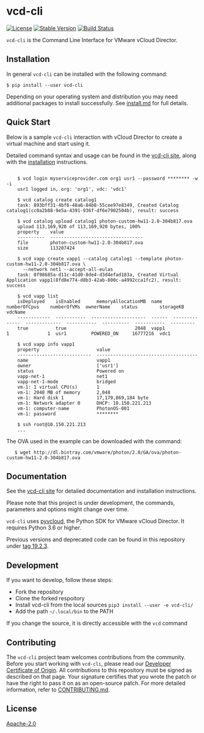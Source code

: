 # vcd-cli

[![License](https://img.shields.io/pypi/l/vcd-cli.svg)](https://pypi.python.org/pypi/vcd-cli) [![Stable Version](https://img.shields.io/pypi/v/vcd-cli.svg)](https://pypi.python.org/pypi/vcd-cli) [![Build Status](https://img.shields.io/travis/vmware/vcd-cli.svg?style=flat)](https://travis-ci.org/vmware/vcd-cli/)

`vcd-cli` is the Command Line Interface for VMware vCloud Director.

## Installation

In general `vcd-cli` can be installed with the following command:

```shell
$ pip install --user vcd-cli
```
Depending on your operating system and distribution you may need
additional packages to install successfully.   See [install.md](docs/install.md)
for full details.

## Quick Start

Below is a sample `vcd-cli` interaction with vCloud Director to create a virtual machine and start using it.

Detailed command syntax and usage can be found in the [vcd-cli site](https://vmware.github.io/vcd-cli), along with the [installation](https://vmware.github.io/vcd-cli/install) instructions.

```shell

    $ vcd login myserviceprovider.com org1 usr1 --password ******** -w -i
    usr1 logged in, org: 'org1', vdc: 'vdc1'

    $ vcd catalog create catalog1
    task: 893bff31-4bf6-48a6-84b8-55cee97e8349, Created Catalog catalog1(cc0a2b88-9e5a-4391-936f-df6e7902504b), result: success

    $ vcd catalog upload catalog1 photon-custom-hw11-2.0-304b817.ova
    upload 113,169,920 of 113,169,920 bytes, 100%
    property    value
    ----------  ----------------------------------
    file        photon-custom-hw11-2.0-304b817.ova
    size        113207424

    $ vcd vapp create vapp1 --catalog catalog1 --template photon-custom-hw11-2.0-304b817.ova \
      --network net1 --accept-all-eulas
    task: 0f98685a-d11c-41d0-8de4-d3d4efad183a, Created Virtual Application vapp1(8fd8e774-d8b3-42ab-800c-a4992cca1fc2), result: success

    $ vcd vapp list
    isDeployed    isEnabled      memoryAllocationMB  name      numberOfCpus    numberOfVMs  ownerName    status        storageKB  vdcName
    ------------  -----------  --------------------  ------  --------------  -------------  -----------  ----------  -----------  ---------
    true          true                         2048  vapp1                1              1  usr1         POWERED_ON     16777216  vdc1

    $ vcd vapp info vapp1
    property                     value
    ---------------------------  -------------------------------------
    name                         vapp1
    owner                        ['usr1']
    status                       Powered on
    vapp-net-1                   net1
    vapp-net-1-mode              bridged
    vm-1: 1 virtual CPU(s)       1
    vm-1: 2048 MB of memory      2,048
    vm-1: Hard disk 1            17,179,869,184 byte
    vm-1: Network adapter 0      DHCP: 10.150.221.213
    vm-1: computer-name          PhotonOS-001
    vm-1: password               ********

    $ ssh root@10.150.221.213
    ...
```

The OVA used in the example can be downloaded with the command:

```shell
   $ wget http://dl.bintray.com/vmware/photon/2.0/GA/ova/photon-custom-hw11-2.0-304b817.ova
```
## Documentation

See the [vcd-cli site](https://vmware.github.io/vcd-cli) for detailed documentation and installation instructions.

Please note that this project is under development, the commands, parameters and options might change over time.

`vcd-cli` uses [pyvcloud](https://github.com/vmware/pyvcloud "Title"), the Python SDK for VMware vCloud Director. It requires Python 3.6 or higher.

Previous versions and deprecated code can be found in this repository under [tag 19.2.3](https://github.com/vmware/vcd-cli/tree/19.2.3).

## Development

If you want to develop, follow these steps:
* Fork the repository
* Clone the forked respoitory
* Install vcd-cli from the local sources `pip3 install --user -e vcd-cli/`
* Add the path `~/.local/bin` to the PATH

If you change the source, it is directly accessible with the `vcd` command

## Contributing

The `vcd-cli` project team welcomes contributions from the community. Before you start working with `vcd-cli`, please read our [Developer Certificate of Origin](https://cla.vmware.com/dco). All contributions to this repository must be signed as described on that page. Your signature certifies that you wrote the patch or have the right to pass it on as an open-source patch. For more detailed information, refer to [CONTRIBUTING.md](CONTRIBUTING.md).

## License

[Apache-2.0](LICENSE.txt)
